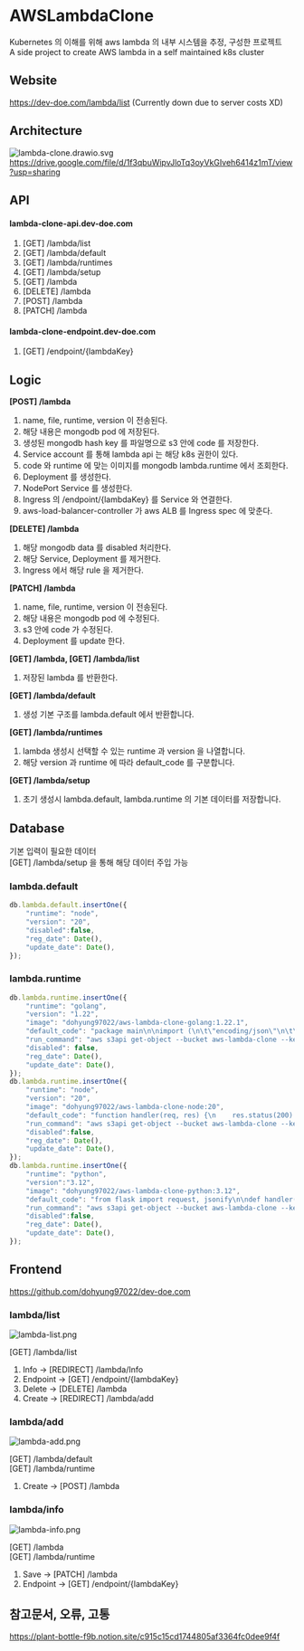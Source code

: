 # AWSLambdaClone
Kubernetes 의 이해를 위해 aws lambda 의 내부 시스템을 추정, 구성한 프로젝트   
A side project to create AWS lambda in a self maintained k8s cluster   

## Website
https://dev-doe.com/lambda/list (Currently down due to server costs XD)   

## Architecture
![lambda-clone.drawio.svg](readme%2Flambda-clone.drawio.svg)   
https://drive.google.com/file/d/1f3qbuWipvJloTq3oyVkGIveh6414z1mT/view?usp=sharing   

## API
#### lambda-clone-api.dev-doe.com
1. [GET] /lambda/list
2. [GET] /lambda/default
3. [GET] /lambda/runtimes
4. [GET] /lambda/setup
5. [GET] /lambda
6. [DELETE] /lambda
7. [POST] /lambda
8. [PATCH] /lambda

#### lambda-clone-endpoint.dev-doe.com
1. [GET] /endpoint/{lambdaKey}

## Logic

**[POST] /lambda**
1. name, file, runtime, version 이 전송된다.
2. 해당 내용은 mongodb pod 에 저장된다.
3. 생성된 mongodb hash key 를 파일명으로 s3 안에 code 를 저장한다.
4. Service account 를 통해 lambda api 는 해당 k8s 권한이 있다.
5. code 와 runtime 에 맞는 이미지를 mongodb lambda.runtime 에서 조회한다.
6. Deployment 를 생성한다.
7. NodePort Service 를 생성한다.
8. Ingress 의 /endpoint/{lambdaKey} 를 Service 와 연결한다.
9. aws-load-balancer-controller 가 aws ALB 를 Ingress spec 에 맞춘다.

**[DELETE] /lambda**
1. 해당 mongodb data 를 disabled 처리한다.
2. 해당 Service, Deployment 를 제거한다.
3. Ingress 에서 해당 rule 을 제거한다.

**[PATCH] /lambda**
1. name, file, runtime, version 이 전송된다.
2. 해당 내용은 mongodb pod 에 수정된다.
3. s3 안에 code 가 수정된다.
4. Deployment 를 update 한다.

**[GET] /lambda, [GET] /lambda/list**
1. 저장된 lambda 를 반환한다.

**[GET] /lambda/default**
1. 생성 기본 구조를 lambda.default 에서 반환합니다.

**[GET] /lambda/runtimes**
1. lambda 생성시 선택할 수 있는 runtime 과 version 을 나열합니다.
2. 해당 version 과 runtime 에 따라 default_code 를 구분합니다.

**[GET] /lambda/setup**
1. 초기 생성시 lambda.default, lambda.runtime 의 기본 데이터를 저장합니다.

## Database
기본 입력이 필요한 데이터   
[GET] /lambda/setup 을 통해 해당 데이터 주입 가능
### lambda.default
```js
db.lambda.default.insertOne({
    "runtime": "node",
    "version": "20",
    "disabled":false,
    "reg_date": Date(),
    "update_date": Date(),
});
```
### lambda.runtime
```js
db.lambda.runtime.insertOne({
    "runtime": "golang",
    "version": "1.22",
    "image": "dohyung97022/aws-lambda-clone-golang:1.22.1",
    "default_code": "package main\n\nimport (\n\t\"encoding/json\"\n\t\"net/http\"\n\t\"net/url\"\n)\n\nfunc handler(params url.Values, w *http.ResponseWriter) {\n\tjson, _ := json.Marshal(map[string]any{\"message\": \"Hello World\", \"params\": params})\n\t(*w).Write(json)\n\t(*w).WriteHeader(200)\n}\n",
    "run_command": "aws s3api get-object --bucket aws-lambda-clone --key %s ./handler.go && go run *.go",
    "disabled": false,
    "reg_date": Date(),
    "update_date": Date(),
});
db.lambda.runtime.insertOne({
    "runtime": "node",
    "version": "20",
    "image": "dohyung97022/aws-lambda-clone-node:20",
    "default_code": "function handler(req, res) {\n    res.status(200).json({message: 'Hello, world!', params: req.query});\n}\n\nexport default handler\n",
    "run_command": "aws s3api get-object --bucket aws-lambda-clone --key %s ./handler.mjs && node app.mjs",
    "disabled":false,
    "reg_date": Date(),
    "update_date": Date(),
});
db.lambda.runtime.insertOne({
    "runtime": "python",
    "version":"3.12",
    "image": "dohyung97022/aws-lambda-clone-python:3.12",
    "default_code": "from flask import request, jsonify\n\ndef handler():\n    return jsonify(message=\"Hello world!\", params=request.args), 200\n",
    "run_command": "aws s3api get-object --bucket aws-lambda-clone --key %s ./handler.py && python main.py",
    "disabled":false,
    "reg_date": Date(),
    "update_date": Date(),
});
```





## Frontend
https://github.com/dohyung97022/dev-doe.com

### lambda/list   
![lambda-list.png](readme%2Flambda-list.png)      

[GET] /lambda/list   

1. Info -> [REDIRECT] /lambda/Info
2. Endpoint -> [GET] /endpoint/{lambdaKey}
3. Delete -> [DELETE] /lambda
4. Create -> [REDIRECT] /lambda/add

### lambda/add   
![lambda-add.png](readme%2Flambda-add.png)   

[GET] /lambda/default   
[GET] /lambda/runtime   

1. Create -> [POST] /lambda

### lambda/info   
![lambda-info.png](readme%2Flambda-info.png)   

[GET] /lambda   
[GET] /lambda/runtime   

1. Save -> [PATCH] /lambda
2. Endpoint -> [GET] /endpoint/{lambdaKey}


## 참고문서, 오류, 고통
https://plant-bottle-f9b.notion.site/c915c15cd1744805af3364fc0dee9f4f
